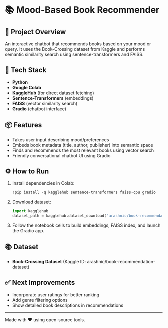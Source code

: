 # 📚 Mood-Based Book Recommender

## 🎯 Project Overview

An interactive chatbot that recommends books based on your mood or query. It uses the Book-Crossing dataset from Kaggle and performs semantic similarity search using sentence-transformers and FAISS.

## 🚀 Tech Stack

- **Python**
- **Google Colab**
- **KaggleHub** (for direct dataset fetching)
- **Sentence-Transformers** (embeddings)
- **FAISS** (vector similarity search)
- **Gradio** (chatbot interface)

## 📦 Features

- Takes user input describing mood/preferences
- Embeds book metadata (title, author, publisher) into semantic space
- Finds and recommends the most relevant books using vector search
- Friendly conversational chatbot UI using Gradio

## ⚙️ How to Run

1. Install dependencies in Colab:
   ```python
   !pip install -q kagglehub sentence-transformers faiss-cpu gradio
   ```

2. Download dataset:
   ```python
   import kagglehub
   dataset_path = kagglehub.dataset_download("arashnic/book-recommendation-dataset")
   ```

3. Follow the notebook cells to build embeddings, FAISS index, and launch the Gradio app.

## 📚 Dataset

- **Book-Crossing Dataset** (Kaggle ID: arashnic/book-recommendation-dataset)

## ✅ Next Improvements

- Incorporate user ratings for better ranking
- Add genre filtering options
- Show detailed book descriptions in recommendations

---

Made with ❤️ using open-source tools.
